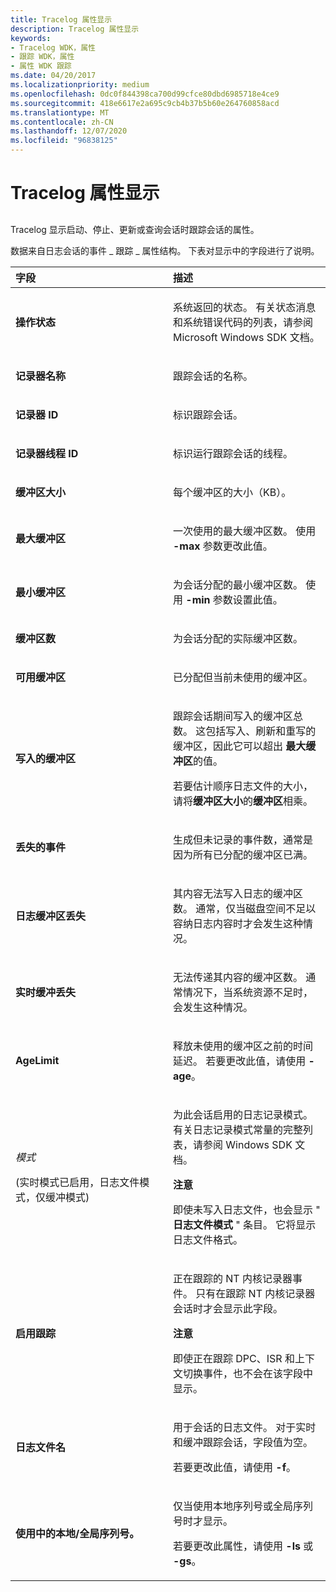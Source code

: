 ```yaml
---
title: Tracelog 属性显示
description: Tracelog 属性显示
keywords:
- Tracelog WDK，属性
- 跟踪 WDK，属性
- 属性 WDK 跟踪
ms.date: 04/20/2017
ms.localizationpriority: medium
ms.openlocfilehash: 0dc0f844398ca700d99cfce80dbd6985718e4ce9
ms.sourcegitcommit: 418e6617e2a695c9cb4b37b5b60e264760858acd
ms.translationtype: MT
ms.contentlocale: zh-CN
ms.lasthandoff: 12/07/2020
ms.locfileid: "96838125"
---
```

# <a name="tracelog-properties-display"></a>Tracelog 属性显示

## <span id="ddk_tracelog_display_tools"></span><span id="DDK_TRACELOG_DISPLAY_TOOLS"></span>

Tracelog 显示启动、停止、更新或查询会话时跟踪会话的属性。

数据来自日志会话的事件 \_ 跟踪 \_ 属性结构。 下表对显示中的字段进行了说明。

<table>
<colgroup>
<col width="50%" />
<col width="50%" />
</colgroup>
<thead>
<tr class="header">
<th align="left">字段</th>
<th align="left">描述</th>
</tr>
</thead>
<tbody>
<tr class="odd">
<td align="left"><p><strong>操作状态</strong></p></td>
<td align="left"><p>系统返回的状态。 有关状态消息和系统错误代码的列表，请参阅 Microsoft Windows SDK 文档。</p></td>
</tr>
<tr class="even">
<td align="left"><p><strong>记录器名称</strong></p></td>
<td align="left"><p>跟踪会话的名称。</p></td>
</tr>
<tr class="odd">
<td align="left"><p><strong>记录器 ID</strong></p></td>
<td align="left"><p>标识跟踪会话。</p></td>
</tr>
<tr class="even">
<td align="left"><p><strong>记录器线程 ID</strong></p></td>
<td align="left"><p>标识运行跟踪会话的线程。</p></td>
</tr>
<tr class="odd">
<td align="left"><p><strong>缓冲区大小</strong></p></td>
<td align="left"><p>每个缓冲区的大小（KB）。</p></td>
</tr>
<tr class="even">
<td align="left"><p><strong>最大缓冲区</strong></p></td>
<td align="left"><p>一次使用的最大缓冲区数。 使用 <strong>-max</strong> 参数更改此值。</p></td>
</tr>
<tr class="odd">
<td align="left"><p><strong>最小缓冲区</strong></p></td>
<td align="left"><p>为会话分配的最小缓冲区数。 使用 <strong>-min</strong> 参数设置此值。</p></td>
</tr>
<tr class="even">
<td align="left"><p><strong>缓冲区数</strong></p></td>
<td align="left"><p>为会话分配的实际缓冲区数。</p></td>
</tr>
<tr class="odd">
<td align="left"><p><strong>可用缓冲区</strong></p></td>
<td align="left"><p>已分配但当前未使用的缓冲区。</p></td>
</tr>
<tr class="even">
<td align="left"><p><strong>写入的缓冲区</strong></p></td>
<td align="left"><p>跟踪会话期间写入的缓冲区总数。 这包括写入、刷新和重写的缓冲区，因此它可以超出 <strong>最大缓冲区</strong>的值。</p>
<p>若要估计顺序日志文件的大小，请将<strong>缓冲区大小</strong>的<strong>缓冲区</strong>相乘。</p></td>
</tr>
<tr class="odd">
<td align="left"><p><strong>丢失的事件</strong></p></td>
<td align="left"><p>生成但未记录的事件数，通常是因为所有已分配的缓冲区已满。</p></td>
</tr>
<tr class="even">
<td align="left"><p><strong>日志缓冲区丢失</strong></p></td>
<td align="left"><p>其内容无法写入日志的缓冲区数。 通常，仅当磁盘空间不足以容纳日志内容时才会发生这种情况。</p></td>
</tr>
<tr class="odd">
<td align="left"><p><strong>实时缓冲丢失</strong></p></td>
<td align="left"><p>无法传递其内容的缓冲区数。 通常情况下，当系统资源不足时，会发生这种情况。</p></td>
</tr>
<tr class="even">
<td align="left"><p><strong>AgeLimit</strong></p></td>
<td align="left"><p>释放未使用的缓冲区之前的时间延迟。 若要更改此值，请使用 <strong>-age</strong>。</p></td>
</tr>
<tr class="odd">
<td align="left"><p><em>模式</em></p>
<p> (实时模式已启用，日志文件模式，仅缓冲模式) </p></td>
<td align="left"><p>为此会话启用的日志记录模式。 有关日志记录模式常量的完整列表，请参阅 Windows SDK 文档。</p>
<div class="alert">
<strong>注意</strong><br/><p>即使未写入日志文件，也会显示 " <strong>日志文件模式</strong> " 条目。 它将显示日志文件格式。</p>
</div>
<div>

</div></td>
</tr>
<tr class="even">
<td align="left"><p><strong>启用跟踪</strong></p></td>
<td align="left"><p>正在跟踪的 NT 内核记录器事件。 只有在跟踪 NT 内核记录器会话时才会显示此字段。</p>
<div class="alert">
<strong>注意</strong><br/><p>即使正在跟踪 DPC、ISR 和上下文切换事件，也不会在该字段中显示。</p>
</div>
<div>

</div></td>
</tr>
<tr class="odd">
<td align="left"><p><strong>日志文件名</strong></p></td>
<td align="left"><p>用于会话的日志文件。 对于实时和缓冲跟踪会话，字段值为空。</p>
<p>若要更改此值，请使用 <strong>-f</strong>。</p></td>
</tr>
<tr class="even">
<td align="left"><p><strong>使用中的本地/全局序列号。</strong></p></td>
<td align="left"><p>仅当使用本地序列号或全局序列号时才显示。</p>
<p>若要更改此属性，请使用 <strong>-ls</strong> 或 <strong>-gs</strong>。</p></td>
</tr>
</tbody>
</table>
